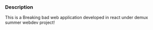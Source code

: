
### Description

This is a Breaking bad web application developed in react under demux summer webdev project!
